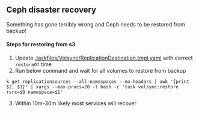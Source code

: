## Ceph disaster recovery
Something has gone terribly wrong and Ceph needs to be restored from backup!

#### Steps for restoring from s3
1. Update [.taskfiles/Volsync/ReplicationDestination.tmpl.yaml](.taskfiles/Volsync/ReplicationDestination.tmpl.yaml) with correct `restoreOf` time
2. Run below command and wait for all volumes to restore from backup
```shell
k get replicationsources --all-namespaces --no-headers | awk '{print $2, $1}' | xargs --max-procs=20 -l bash -c 'task volsync:restore rsrc=$0 namespace=$1'
```
3. Within 10m-30m likely most services will recover

